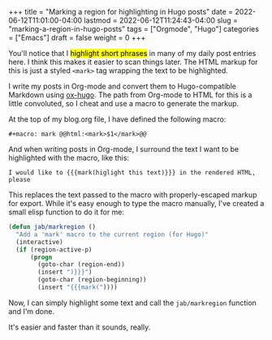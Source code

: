 +++
title = "Marking a region for highlighting in Hugo posts"
date = 2022-06-12T11:01:00-04:00
lastmod = 2022-06-12T11:24:43-04:00
slug = "marking-a-region-in-hugo-posts"
tags = ["Orgmode", "Hugo"]
categories = ["Emacs"]
draft = false
weight = 0
+++

You'll notice that I <mark>highlight short phrases</mark> in many of my daily post entries here. I think this makes it easier to scan things later. The HTML markup for this is just a styled `<mark>` tag wrapping the text to be highlighted.

I write my posts in Org-mode and convert them to Hugo-compatible Markdown using [ox-hugo](https://ox-hugo.scripter.co). The path from Org-mode to HTML for this is a little convoluted, so I cheat and use a macro to generate the markup.

At the top of my blog.org file, I have defined the following macro:

`#+macro: mark @@html:<mark>$1</mark>@@`

And when writing posts in Org-mode, I surround the text I want to be highlighted with the macro, like this:

`I would like to {{{mark(higlight this text)}}} in the rendered HTML, please`

This replaces the text passed to the macro with properly-escaped markup for export. While it's easy enough to type the macro manually, I've created a small elisp function to do it for me:

```lisp
(defun jab/markregion ()
  "Add a 'mark' macro to the current region (for Hugo)"
  (interactive)
  (if (region-active-p)
      (progn
        (goto-char (region-end))
        (insert ")}}}")
        (goto-char (region-beginning))
        (insert "{{{mark("))))
```

Now, I can simply highlight some text and call the `jab/markregion` function and I'm done.

It's easier and faster than it sounds, really.

[//]: # "Exported with love from a post written in Org mode"
[//]: # "- https://github.com/kaushalmodi/ox-hugo"
